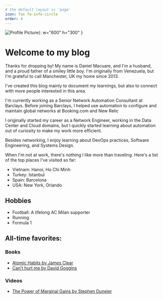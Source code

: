 ```yaml
---
# the default layout is 'page'
icon: fas fa-info-circle
order: 4
---
```


![Profile Picture](/assets/img/posts/about/dmac-white-blackbg.webp.webp){: w="600" h="300" }

# Welcome to my blog

Thanks for dropping by! My name is Daniel Macuare, and I'm a husband, and a proud father of a smiley little boy. I'm originally from Venezuela, but I'm grateful to call Manchester, UK my home since 2013.

I've created this blog mainly to document my learnings, but also to connect with more people interested in this area.

I'm currently working as a Senior Network Automation Consultant at Barclays. Before joining Barclays, I helped use automation to configure and maintain global networks at Booking.com and New Relic

I originally started my career as a Network Engineer, working in the Data Center and Cloud domains, but I quickly started learning about automation out of curiosity to make my work more efficient.

Besides networking, I enjoy learning about DevOps practices, Software Engineering, and Systems Design.

When I'm not at work, there's nothing I like more than traveling. Here's a list of the top places I've visited so far:

- Vietnam: Hanoi, Ho Chi Minh
- Turkey: Istanbul
- Spain: Barcelona
- USA: New York, Orlando

## Hobbies

- Football: A lifelong AC Milan supporter
- Running
- Formula 1

## All-time favorites:

### Books

- [Atomic Habits by James Clear](https://www.goodreads.com/book/show/40121378-atomic-habits?ref=nav_sb_ss_1_7)
- [Can't hurt me by David Goggins](https://www.goodreads.com/book/show/41721428-can-t-hurt-me?ref=nav_sb_ss_1_11)

### Videos

- [The Power of Marginal Gains by Stephen Duneier](https://www.youtube.com/watch?v=TQMbvJNRpLE)

